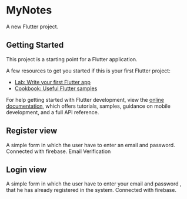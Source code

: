 # MyNotes

A new Flutter project.

## Getting Started

This project is a starting point for a Flutter application.

A few resources to get you started if this is your first Flutter project:

- [Lab: Write your first Flutter app](https://docs.flutter.dev/get-started/codelab)
- [Cookbook: Useful Flutter samples](https://docs.flutter.dev/cookbook)

For help getting started with Flutter development, view the
[online documentation](https://docs.flutter.dev/), which offers tutorials,
samples, guidance on mobile development, and a full API reference.
## Register view
A simple form in which the user have to enter an email and password.
Connected with firebase.
Email Verification
## Login view 
A simple form in which the user have to enter your email and password , that he has already registered in the system. 
Connected with firebase.